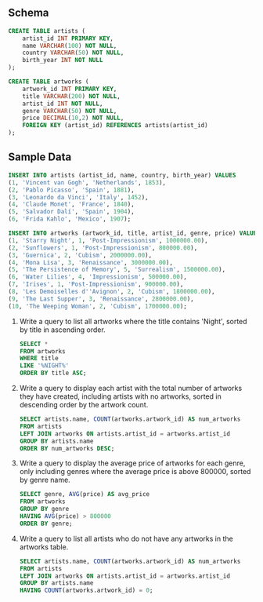 ## Schema

```sql
CREATE TABLE artists (
    artist_id INT PRIMARY KEY,
    name VARCHAR(100) NOT NULL,
    country VARCHAR(50) NOT NULL,
    birth_year INT NOT NULL
);

CREATE TABLE artworks (
    artwork_id INT PRIMARY KEY,
    title VARCHAR(200) NOT NULL,
    artist_id INT NOT NULL,
    genre VARCHAR(50) NOT NULL,
    price DECIMAL(10,2) NOT NULL,
    FOREIGN KEY (artist_id) REFERENCES artists(artist_id)
);
```

## Sample Data

```sql
INSERT INTO artists (artist_id, name, country, birth_year) VALUES
(1, 'Vincent van Gogh', 'Netherlands', 1853),
(2, 'Pablo Picasso', 'Spain', 1881),
(3, 'Leonardo da Vinci', 'Italy', 1452),
(4, 'Claude Monet', 'France', 1840),
(5, 'Salvador Dalí', 'Spain', 1904),
(6, 'Frida Kahlo', 'Mexico', 1907);

INSERT INTO artworks (artwork_id, title, artist_id, genre, price) VALUES
(1, 'Starry Night', 1, 'Post-Impressionism', 1000000.00),
(2, 'Sunflowers', 1, 'Post-Impressionism', 800000.00),
(3, 'Guernica', 2, 'Cubism', 2000000.00),
(4, 'Mona Lisa', 3, 'Renaissance', 3000000.00),
(5, 'The Persistence of Memory', 5, 'Surrealism', 1500000.00),
(6, 'Water Lilies', 4, 'Impressionism', 500000.00),
(7, 'Irises', 1, 'Post-Impressionism', 900000.00),
(8, 'Les Demoiselles d''Avignon', 2, 'Cubism', 1800000.00),
(9, 'The Last Supper', 3, 'Renaissance', 2800000.00),
(10, 'The Weeping Woman', 2, 'Cubism', 1700000.00);
```

1.  Write a query to list all artworks where the title contains 'Night', sorted by title in ascending order.

    ```sql
    SELECT *
    FROM artworks
    WHERE title
    LIKE '%NIGHT%'
    ORDER BY title ASC;
    ```

2.  Write a query to display each artist with the total number of artworks they have created, including artists with no artworks, sorted in descending order by the artwork count.

    ```sql
    SELECT artists.name, COUNT(artworks.artwork_id) AS num_artworks
    FROM artists
    LEFT JOIN artworks ON artists.artist_id = artworks.artist_id
    GROUP BY artists.name
    ORDER BY num_artworks DESC;
    ```

3.  Write a query to display the average price of artworks for each genre, only including genres where the average price is above 800000, sorted by genre name.
    ```sql
    SELECT genre, AVG(price) AS avg_price
    FROM artworks
    GROUP BY genre
    HAVING AVG(price) > 800000
    ORDER BY genre;
    ```
4.  Write a query to list all artists who do not have any artworks in the artworks table.
    ```sql
    SELECT artists.name, COUNT(artworks.artwork_id) AS num_artworks
    FROM artists
    LEFT JOIN artworks ON artists.artist_id = artworks.artist_id
    GROUP BY artists.name
    HAVING COUNT(artworks.artwork_id) = 0;
    ```
